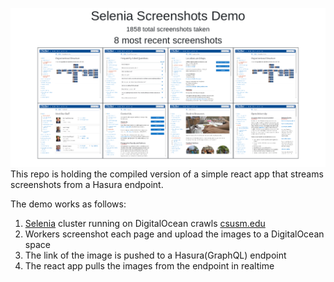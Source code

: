 ![demo screenshot](https://raw.githubusercontent.com/SimplySerenity/selenia-demo/master/ghstuff/screenshot.png)
This repo is holding the compiled version of a simple react app that streams screenshots from a Hasura endpoint.

The demo works as follows: 
1) [Selenia](https://github.com/SimplySerenity/Selenia) cluster running on DigitalOcean crawls [csusm.edu](https://csusm.edu/)
2) Workers screenshot each page and upload the images to a DigitalOcean space
3) The link of the image is pushed to a Hasura(GraphQL) endpoint
4) The react app pulls the images from the endpoint in realtime
